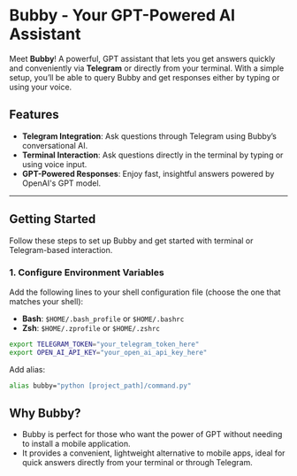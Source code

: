 # Bubby - Your GPT-Powered AI Assistant

Meet **Bubby**! A powerful, GPT assistant that lets you get answers quickly and conveniently via **Telegram** or directly from your terminal. With a simple setup, you’ll be able to query Bubby and get responses either by typing or using your voice.

## Features

- **Telegram Integration**: Ask questions through Telegram using Bubby’s conversational AI.
- **Terminal Interaction**: Ask questions directly in the terminal by typing or using voice input.
- **GPT-Powered Responses**: Enjoy fast, insightful answers powered by OpenAI's GPT model.

---

## Getting Started

Follow these steps to set up Bubby and get started with terminal or Telegram-based interaction.

### 1. Configure Environment Variables

Add the following lines to your shell configuration file (choose the one that matches your shell):
- **Bash**: `$HOME/.bash_profile` or `$HOME/.bashrc`
- **Zsh**: `$HOME/.zprofile` or `$HOME/.zshrc`

```bash
export TELEGRAM_TOKEN="your_telegram_token_here"
export OPEN_AI_API_KEY="your_open_ai_api_key_here"
```

Add alias:

```bash
alias bubby="python [project_path]/command.py"
```

## Why Bubby?

- Bubby is perfect for those who want the power of GPT without needing to install a mobile application.
- It provides a convenient, lightweight alternative to mobile apps, ideal for quick answers directly from your terminal or through Telegram.



